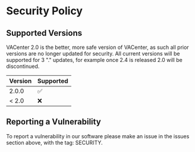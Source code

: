 # Security Policy

## Supported Versions

VACenter 2.0 is the better, more safe version of VACenter, as such all prior versions are no longer updated for security. All current versions will be supported for 3 "." updates, for example once 2.4 is released 2.0 will be discontinued. 

| Version | Supported          |
| ------- | ------------------ |
| 2.0.0   | :white_check_mark: |
| < 2.0   | :x:                |

## Reporting a Vulnerability

To report a vulnerability in our software please make an issue in the issues section above, with the tag: SECURITY.
